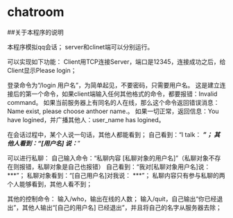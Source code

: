 chatroom
========
##关于本程序的说明

本程序模拟qq会话；
server和clinet端可以分别运行。

可以实现如下功能：
Client用TCP连接Server，端口是12345，连接成功之后，给Client显示Please login；


登录命令为“/login 用户名”，为简单起见，不要密码，只需要用户名。
这是建立连接后的第一个命令，如果client端输入任何其他格式的命令，都要报错：Invalid command。
如果当前服务器上有同名的人在线，那么这个命令返回错误消息：Name exist, please choose anthoer name.。
如果一切正常，返回信息：You have logined，并广播其他人：user_name has logined。

在会话过程中，某个人说一句话，其他人都能看到；
自己看到：“I talk： ***”；
其他人看到：“[用户名] 说：***”


可以进行私聊：
自己输入命令：“私聊内容  [私聊对象的用户名]”（私聊对象不存在则报错，私聊对象是自己也报错）
自己看到：“我对[私聊对象用户名]说： ***”；
私聊对象看到：“[自己用户名]对我说： ***”；
私聊内容只有参与私聊的两个人能够看到，其他人看不到；



其他的控制命令：
输入/who，输出在线的人数；
输入/quit，自己输出“你已经退出”，其他人输出“[自己的用户名] 已经退出”，并且将自己的名字从服务器去除；
